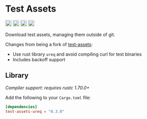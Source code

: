 # Test Assets 

[<img alt="github" src="https://img.shields.io/badge/github-wcampbell0x2a/test_assets_ureq-8da0cb?style=for-the-badge&labelColor=555555&logo=github" height="20">](https://github.com/wcampbell0x2a/test-assets-ureq)
[<img alt="crates.io" src="https://img.shields.io/crates/v/test-assets-ureq.svg?style=for-the-badge&color=fc8d62&logo=rust" height="20">](https://crates.io/crates/test-assets-ureq)
[<img alt="docs.rs" src="https://img.shields.io/badge/docs.rs-test_assets_ureq-66c2a5?style=for-the-badge&labelColor=555555&logo=docs.rs" height="20">](https://docs.rs/test-assets-ureq)
[<img alt="build status" src="https://img.shields.io/github/actions/workflow/status/wcampbell0x2a/test-assets-ureq/main.yml?branch=master&style=for-the-badge" height="20">](https://github.com/wcampbell0x2a/test-assets-ureq/actions?query=branch%3Amaster)

Download test assets, managing them outside of git.

Changes from being a fork of [test-assets](https://github.com/est31/test-assets):
* Use rust library `ureq` and avoid compiling curl for test binaries
* Includes backoff support

## Library
*Compiler support: requires rustc 1.70.0+*

Add the following to your `Cargo.toml` file:
```toml
[dependencies]
test-assets-ureq = "0.3.0"
```

